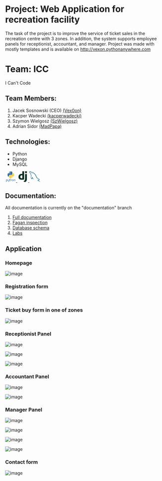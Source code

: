 # Project: Web Application for recreation facility
The task of the project is to improve the service of ticket sales in the recreation centre with 3 zones. In addition, the system supports employee panels for receptionist, accountant, and manager. Project was made with mostly templates and is available on http://vexon.pythonanywhere.com


# Team: ICC
I Can't Code

## Team Members:
1. Jacek Sosnowski (CEO) [(Vex0on)](https://github.com/Vex0on)
2. Kacper Wadecki [(kacperwadecki)](https://github.com/kacperwadecki)
3. Szymon Wielgosz [(SzWielgosz)](https://github.com/SzWielgosz)
4. Adrian Sidor [(MadPapa)](https://github.com/rodis00)

## Technologies:
- Python
- Django
- MySQL

<p align="left">
<a href=https://www.python.org>
<img src="https://raw.githubusercontent.com/devicons/devicon/master/icons/python/python-original-wordmark.svg" alt="python" width="35" height="35" />
</a>
<a href=https://www.djangoproject.com/>
<img src="https://raw.githubusercontent.com/devicons/devicon/master/icons/django/django-plain.svg" alt="Django" width="35" height="35" />
</a>
<a href=https://www.mysql.com/>
<img src="https://raw.githubusercontent.com/devicons/devicon/master/icons/mysql/mysql-original.svg" alt="Mysql" width="35" height="35" />
</a>

## Documentation:
All documentation is currently on the "documentation" branch
1. [Full documentation](https://github.com/Vex0on/ICC_15_00/blob/dokumentacja/Dokumentacja_aplikacji_ICC.pdf)
2. [Fagan inspection](https://github.com/Vex0on/ICC_15_00/blob/dokumentacja/Inspekcja_Fagana.pdf)
3. [Database schema](https://github.com/Vex0on/ICC_15_00/blob/dokumentacja/Laby/db_schema.png)
4. [Labs](https://github.com/Vex0on/ICC_15_00/tree/dokumentacja/Laby)

## Application
### Homepage
![image](https://user-images.githubusercontent.com/73704968/236348906-cc5a1f46-23a1-4bd2-9bbb-6a5728e7c407.png)

### Registration form
![image](https://user-images.githubusercontent.com/73704968/236352253-7a3a8abc-2f12-463b-9a76-172e44b25c1e.png)

### Ticket buy form in one of zones
![image](https://user-images.githubusercontent.com/73704968/236352521-75982e29-a6d1-44e4-910b-39409778da48.png)

### Receptionist Panel
![image](https://user-images.githubusercontent.com/73704968/236352648-7a7d7ebb-7b14-4393-9a2f-e7a2abbf4d19.png)

![image](https://user-images.githubusercontent.com/73704968/236352678-7f8ef3d0-abd9-46bf-af12-fd3e1ea6a596.png)

![image](https://user-images.githubusercontent.com/73704968/236352713-9dd773d8-e258-4982-b6d5-c59c635f02a2.png)

### Accountant Panel
![image](https://user-images.githubusercontent.com/73704968/236355054-7e29586d-da18-479a-9d19-83e225301b0f.png)

![image](https://user-images.githubusercontent.com/73704968/236357593-aa3691f9-92a1-48ea-b78a-52b6eca68877.png)

### Manager Panel
![image](https://user-images.githubusercontent.com/73704968/236357718-458ea063-4421-436f-a947-8e2de87b4dc0.png)

![image](https://user-images.githubusercontent.com/73704968/236357737-a99c4002-2266-47e9-aa99-314f4d99baee.png)

![image](https://user-images.githubusercontent.com/73704968/236357788-11ebd71c-3944-4df0-a548-413d93d8bdd2.png)

![image](https://user-images.githubusercontent.com/73704968/236359579-58f2068f-2bd2-4c59-80fb-700db3d02e88.png)

### Contact form
![image](https://user-images.githubusercontent.com/73704968/236359632-01af9c7f-291f-4222-86a6-3530cbee11b9.png)
